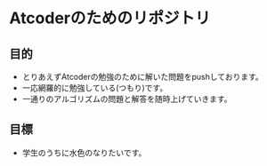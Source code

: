 # Atcoderのためのリポジトリ
## 目的
- とりあえずAtcoderの勉強のために解いた問題をpushしております。
- 一応網羅的に勉強している(つもり)です。
- 一通りのアルゴリズムの問題と解答を随時上げていきます。
## 目標
- 学生のうちに水色のなりたいです。